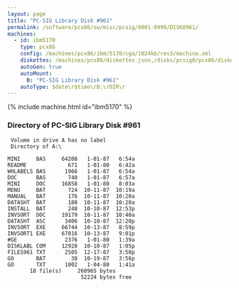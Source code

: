 ```yaml
---
layout: page
title: "PC-SIG Library Disk #961"
permalink: /software/pcx86/sw/misc/pcsig/0001-0999/DISK0961/
machines:
  - id: ibm5170
    type: pcx86
    config: /machines/pcx86/ibm/5170/cga/1024kb/rev3/machine.xml
    diskettes: /machines/pcx86/diskettes.json,/disks/pcsig0/pcx86/diskettes.json
    autoGen: true
    autoMount:
      B: "PC-SIG Library Disk #961"
    autoType: $date\r$time\rB:\rDIR\r
---
```


{% include machine.html id="ibm5170" %}

### Directory of PC-SIG Library Disk #961

     Volume in drive A has no label
     Directory of A:\

    MINI     BAS     64208   1-01-87   6:54a
    README             671   1-01-80   6:42a
    WHLABELS BAS      1966   1-01-87   6:54a
    DOC      BAS       740   1-01-87   6:57a
    MINI     DOC     16858   1-01-80   8:03a
    MENU     BAT       724  10-11-87  10:19a
    MANUAL   BAT       176  10-11-87  10:20a
    DATASHT  BAT       180  10-11-87  10:20a
    INSTALL  BAT       248  10-10-87  12:53p
    INVSORT  DOC     19179  10-11-87  10:40a
    DATASHT  ASC      3406  10-10-87  12:20p
    INVSORT  EXE     66744  10-13-87   8:59p
    INVSORT1 EXE     67016  10-13-87   9:01p
    #GE               2376   1-01-80   1:39a
    DISKLABL COM     12928  10-10-87   1:05p
    FILES961 TXT      2505  12-17-87   3:50p
    GO       BAT        38  10-19-87   3:56p
    GO       TXT      1002   1-04-80   1:41a
           18 file(s)     260965 bytes
                           52224 bytes free
